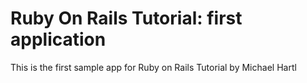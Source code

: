 # Ruby On Rails Tutorial: first application

This is the first sample app for Ruby on Rails Tutorial by Michael Hartl